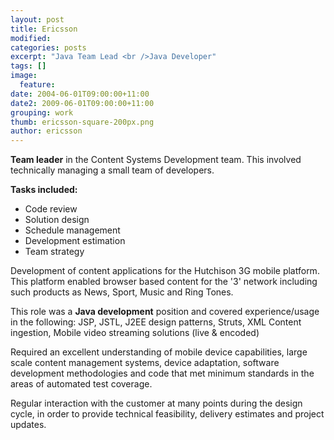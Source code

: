 ```yaml
---
layout: post
title: Ericsson
modified:
categories: posts
excerpt: "Java Team Lead <br />Java Developer"
tags: []
image:
  feature:
date: 2004-06-01T09:00:00+11:00
date2: 2009-06-01T09:00:00+11:00
grouping: work
thumb: ericsson-square-200px.png
author: ericsson
---
```


**Team leader** in the Content Systems Development team. This involved technically managing a small team of developers.

**Tasks included:**
- Code review
- Solution design
- Schedule management
- Development estimation
- Team strategy

Development of content applications for the Hutchison 3G mobile platform. This platform enabled browser based content for the '3' network including such products as News, Sport, Music and Ring Tones.

This role was a **Java development** position and covered experience/usage in the following: JSP, JSTL, J2EE design patterns, Struts, XML Content ingestion, Mobile video streaming solutions (live & encoded)

Required an excellent understanding of mobile device capabilities, large scale content management systems, device adaptation, software development methodologies and code that met minimum standards in the areas of automated test coverage.

Regular interaction with the customer at many points during the design cycle, in order to provide technical feasibility, delivery estimates and project updates.
